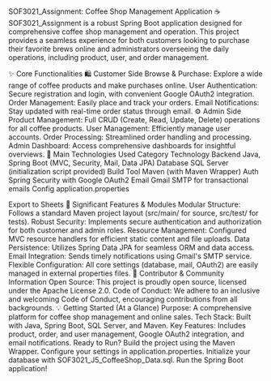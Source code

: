 SOF3021_Assignment: Coffee Shop Management Application ☕
SOF3021_Assignment is a robust Spring Boot application designed for comprehensive coffee shop management and operation. This project provides a seamless experience for both customers looking to purchase their favorite brews online and administrators overseeing the daily operations, including product, user, and order management.

✨ Core Functionalities
🛍️ Customer Side
Browse & Purchase: Explore a wide range of coffee products and make purchases online.
User Authentication: Secure registration and login, with convenient Google OAuth2 integration.
Order Management: Easily place and track your orders.
Email Notifications: Stay updated with real-time order status through email.
⚙️ Admin Side
Product Management: Full CRUD (Create, Read, Update, Delete) operations for all coffee products.
User Management: Efficiently manage user accounts.
Order Processing: Streamlined order handling and processing.
Admin Dashboard: Access comprehensive dashboards for insightful overviews.
🚀 Main Technologies Used
Category	Technology
Backend	Java, Spring Boot (MVC, Security, Mail, Data JPA)
Database	SQL Server (initialization script provided)
Build Tool	Maven (with Maven Wrapper)
Auth	Spring Security with Google OAuth2
Email	Gmail SMTP for transactional emails
Config	application.properties

Export to Sheets
🌟 Significant Features & Modules
Modular Structure: Follows a standard Maven project layout (src/main/ for source, src/test/ for tests).
Robust Security: Implements secure authentication and authorization for both customer and admin roles.
Resource Management: Configured MVC resource handlers for efficient static content and file uploads.
Data Persistence: Utilizes Spring Data JPA for seamless ORM and data access.
Email Integration: Sends timely notifications using Gmail's SMTP service.
Flexible Configuration: All core settings (database, mail, OAuth2) are easily managed in external properties files.
🤝 Contributor & Community Information
Open Source: This project is proudly open source, licensed under the Apache License 2.0.
Code of Conduct: We adhere to an inclusive and welcoming Code of Conduct, encouraging contributions from all backgrounds.
💡 Getting Started (At a Glance)
Purpose: A comprehensive platform for coffee shop management and online sales.
Tech Stack: Built with Java, Spring Boot, SQL Server, and Maven.
Key Features: Includes product, order, and user management, Google OAuth2 integration, and email notifications.
Ready to Run?
Build the project using the Maven Wrapper.
Configure your settings in application.properties.
Initialize your database with SOF3021_J5_CoffeeShop_Data.sql.
Run the Spring Boot application!
